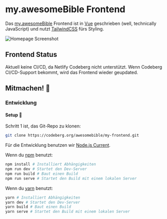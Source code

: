 # my.awesomeBible Frontend

Das [my.awesomeBible](https://vuetelescope.com/explore/my-awesomebible-de) Frontend ist in [Vue](https://vuejs.org) geschrieben (well, technically JavaScript) und nutzt [TailwindCSS](https://tailwindcss.com) fürs Styling.

![Homepage Screenshot](https://i1.wp.com/awesomebible.de/wp-content/uploads/2021/03/my-awesomebible_homepage.png)

## Frontend Status
Aktuell keine CI/CD, da Netlify Codeberg nicht unterstützt.
Wenn Codeberg CI/CD-Support bekommt, wird das Frontend wieder geupdated.

## Mitmachen! 🦄
### Entwicklung
#### Setup 🚀
Schritt 1 ist, das Git-Repo zu klonen:
```sh
git clone https://codeberg.org/awesomebible/my-frontend.git
```

Für die Entwicklung benutzen wir [Node.js Current](https://nodejs.org/en/download/current/). 

Wenn du [npm](https://nodejs.org/de/) benutzt:
```sh
npm install # Installiert Abhängigkeiten
npm run dev # Startet den Dev-Server
npm run build # Baut einen Build
npm run serve # Startet den Build mit einem lokalen Server
```
Wenn du [yarn](https://yarnpkg.com/getting-started/install) benutzt:
```sh
yarn # Installiert Abhängigkeiten
yarn dev # Startet den Dev-Server
yarn build # Baut einen Build
yarn serve # Startet den Build mit einem lokalen Server
```


#### 